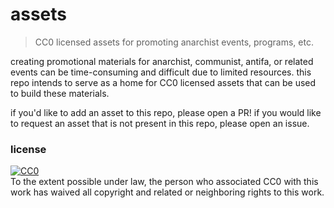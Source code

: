 # assets
> CC0 licensed assets for promoting anarchist events, programs, etc.

creating promotional materials for anarchist, communist, antifa, or related
events can be time-consuming and difficult due to limited resources. this
repo intends to serve as a home for CC0 licensed assets that can be used
to build these materials.

if you'd like to add an asset to this repo, please open a PR! if you would
like to request an asset that is not present in this repo, please open an
issue.

### license

<p xmlns:dct="http://purl.org/dc/terms/">
  <a rel="license"
     href="http://creativecommons.org/publicdomain/zero/1.0/">
    <img src="http://i.creativecommons.org/p/zero/1.0/88x31.png" style="border-style: none;" alt="CC0" />
  </a>
  <br />
  To the extent possible under law,
  <span rel="dct:publisher" resource="[_:publisher]">the person who associated CC0</span>
  with this work has waived all copyright and related or neighboring
  rights to this work.
</p>
